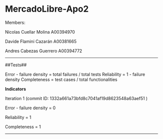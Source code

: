 # MercadoLibre-Apo2

Members:

Nicolas Cuellar Molina A00394970

Davide Flamini Cazarán A00381665

Andres Cabezas Guerrero A00394772


------

##Tests##

Error - failure density = total failures / total tests
Reliability = 1 - failure density
Completeness = test cases / total functionalities

**Indicators**

Iteration 1 (commit ID: 1332a661a73bfd8c7041af19d8623548a63aef51 )

   Error - failure density = 0
   
   Reliability = 1
   
   Completeness = 1


------
